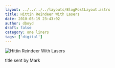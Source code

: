 ```yaml
---
layout: ../../../../layouts/BlogPostLayout.astro
title: Hittin Reindeer With Lasers
date: 2010-05-19 23:43:02
author: dboyd
draft: false
category: one liners
tags: ['digital']
---
```

<img
    src="https://img.selfiespirits.com/images/2010/05/deerLasers.jpg"
    alt="Hittin Reindeer With Lasers"
/>

title sent by Mark

